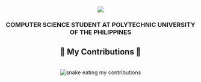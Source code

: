 <h1 align="center">
    <img src="https://readme-typing-svg.herokuapp.com?font=DejaVu+sans+mono&weight=900&size=35&pause=1000&color=E67144&center=true&vCenter=true&width=435&lines=Hello+there!;I'm+Adriel+Magalona;" />
</h1>

<h3 align="center">COMPUTER SCIENCE STUDENT AT POLYTECHNIC UNIVERSITY OF THE PHILIPPINES</h3>

<div align="center">
  <h2>🐍 My Contributions 🐍</h2>
  <br>
  <img alt="snake eating my contributions" src="https://raw.githubusercontent.com/Adriel01ph/Adriel01ph/output/github-contribution-grid-snake.svg" />
  
  <br/><br/><br/>
</div>
